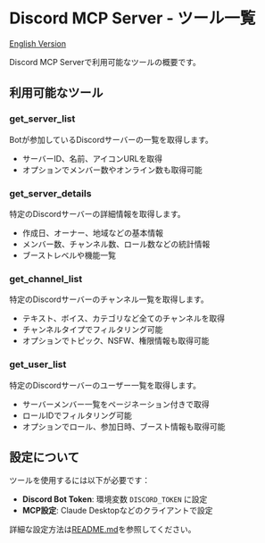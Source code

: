 # Discord MCP Server - ツール一覧

[English Version](TOOLLIST.en.md)

Discord MCP Serverで利用可能なツールの概要です。

## 利用可能なツール

### get_server_list

Botが参加しているDiscordサーバーの一覧を取得します。

- サーバーID、名前、アイコンURLを取得
- オプションでメンバー数やオンライン数も取得可能

### get_server_details

特定のDiscordサーバーの詳細情報を取得します。

- 作成日、オーナー、地域などの基本情報
- メンバー数、チャンネル数、ロール数などの統計情報
- ブーストレベルや機能一覧

### get_channel_list

特定のDiscordサーバーのチャンネル一覧を取得します。

- テキスト、ボイス、カテゴリなど全てのチャンネルを取得
- チャンネルタイプでフィルタリング可能
- オプションでトピック、NSFW、権限情報も取得可能

### get_user_list

特定のDiscordサーバーのユーザー一覧を取得します。

- サーバーメンバー一覧をページネーション付きで取得
- ロールIDでフィルタリング可能
- オプションでロール、参加日時、ブースト情報も取得可能

## 設定について

ツールを使用するには以下が必要です：

- **Discord Bot Token**: 環境変数 `DISCORD_TOKEN` に設定
- **MCP設定**: Claude Desktopなどのクライアントで設定

詳細な設定方法は[README.md](README.md)を参照してください。
